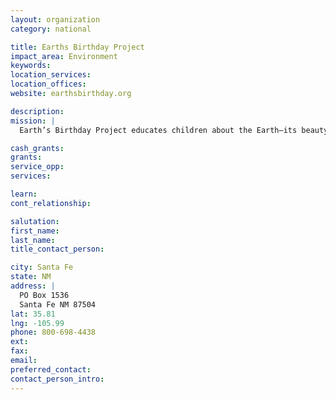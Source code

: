 ```yaml
---
layout: organization
category: national

title: Earths Birthday Project
impact_area: Environment
keywords: 
location_services: 
location_offices: 
website: earthsbirthday.org

description: 
mission: |
  Earth’s Birthday Project educates children about the Earth—its beauty, resources and conservation. Our programs engage children in scientific inquiry and empower them to act as informed and responsible citizens. Since Earth’s Birthday Project’s founding in 1989, more than 15 million children have participated in Hands-on Classroom activities and the Big Gift to the Earth. The key to our success is the tens of thousands of teachers who volunteer their resources and time to make EBP activities available to their students. 

cash_grants: 
grants: 
service_opp: 
services: 

learn: 
cont_relationship: 

salutation: 
first_name: 
last_name: 
title_contact_person: 

city: Santa Fe
state: NM
address: |
  PO Box 1536  
  Santa Fe NM 87504
lat: 35.81
lng: -105.99
phone: 800-698-4438
ext: 
fax: 
email: 
preferred_contact: 
contact_person_intro: 
---
```

